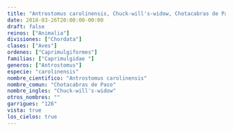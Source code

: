 ```yaml
---
title: "Antrostomus carolinensis, Chuck-will's-widow, Chotacabras de Paso"
date: 2018-03-26T20:00:00-00:00
draft: false
reinos: ["Animalia"]
divisiones: ["Chordata"]
clases: ["Aves"]
ordenes: ["Caprimulgiformes"]
familias: ["Caprimulgidae "]
generos: ["Antrostomus"]
especie: "carolinensis"
nombre_cientifico: "Antrostomus carolinensis"
nombre_comun: "Chotacabras de Paso"
nombre_ingles: "Chuck-will's-widow"
otros_nombres: ""
garrigues: "126"
vista: true
los_cielos: true
---
```

